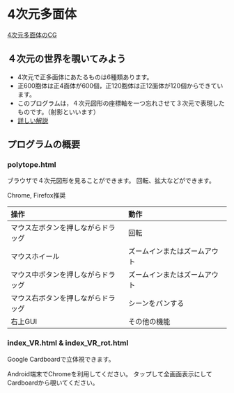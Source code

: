 # 4次元多面体

[4次元多面体のCG](polytope.html)

## ４次元の世界を覗いてみよう

- 4次元で正多面体にあたるものは6種類あります。
- 正600胞体は正4面体が600個，正120胞体は正12面体が120個からできています。
- このプログラムは，４次元図形の座標軸を一つ忘れさせて３次元で表現したものです。（射影といいます）
- [詳しい解説](http://www.i.h.kyoto-u.ac.jp/~tsuiki/600cell/)

## プログラムの概要
### polytope.html
ブラウザで４次元図形を見ることができます。
回転、拡大などができます。

Chrome, Firefox推奨

| 操作                         | 動作                  |
|:----------------------------|:----------------------|
|マウス左ボタンを押しながらドラッグ|回転                    |
|マウスホイール                 |ズームインまたはズームアウト|
|マウス中ボタンを押しながらドラッグ|ズームインまたはズームアウト|
|マウス右ボタンを押しながらドラッグ|シーンをパンする          |
|右上GUI                      |その他の機能　　　　　　　　|


### index_VR.html & index_VR_rot.html
Google Cardboardで立体視できます。

Android端末でChromeを利用してください。
タップして全画面表示にしてCardboardから覗いてください。
